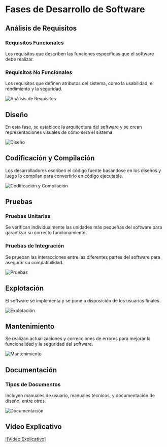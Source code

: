 # Fases de Desarrollo de Software

## Análisis de Requisitos

### Requisitos Funcionales
Los requisitos que describen las funciones específicas que el software debe realizar.

### Requisitos No Funcionales
Los requisitos que definen atributos del sistema, como la usabilidad, el rendimiento y la seguridad.

![Análisis de Requisitos](https://www.sistedes.es/files/requisitos.jpeg)

## Diseño
En esta fase, se establece la arquitectura del software y se crean representaciones visuales de cómo será el sistema.

![Diseño](https://streambe.com/wp-content/uploads/2022/09/diseno-we-grafico-scaled.jpg)

## Codificación y Compilación
Los desarrolladores escriben el código fuente basándose en los diseños y luego lo compilan para convertirlo en código ejecutable.

![Codificación y Compilación](https://media.licdn.com/dms/image/D4D12AQGagfws8p9Cvw/article-cover_image-shrink_720_1280/0/1685975417363?e=2147483647&v=beta&t=AhuNH9ulITjhOXDVcw-ySokEysd-8OwDA4tOBlSY-80)

## Pruebas

### Pruebas Unitarias
Se verifican individualmente las unidades más pequeñas del software para garantizar su correcto funcionamiento.

### Pruebas de Integración
Se prueban las interacciones entre las diferentes partes del software para asegurar su compatibilidad.

![Pruebas](https://quodem.com/wp-content/uploads/2022/03/Software-outsourcing.jpg)

## Explotación
El software se implementa y se pone a disposición de los usuarios finales.

![Explotación](https://i0.wp.com/www.lenguajejuridico.com/wp-content/uploads/2022/03/diccionario-juridico-contrato-licencia-software.jpg?fit=950%2C600&ssl=1)

## Mantenimiento
Se realizan actualizaciones y correcciones de errores para mejorar la funcionalidad y la seguridad del software.

![Mantenimiento](https://arsoftlabs.com.co/images/services/softwaremant.jpg)

## Documentación

### Tipos de Documentos
Incluyen manuales de usuario, manuales técnicos, y documentación de diseño, entre otros.

![Documentación](https://acf.geeknetic.es/imagenes/tutoriales/91-archivos-extensiones-programas-muestra.jpg)

## Video Explicativo
[![Video Explicativo]](https://youtu.be/s5ABwHaN7as?feature=shared)
